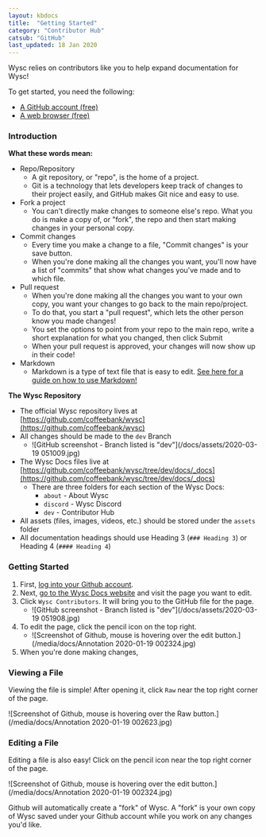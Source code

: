 ```yaml
---
layout: kbdocs
title:  "Getting Started"
category: "Contributor Hub"
catsub: "GitHub"
last_updated: 18 Jan 2020
---
```


Wysc relies on contributors like you to help expand documentation for Wysc!

To get started, you need the following:

- [A GitHub account (free)](https://github.com/)
- [A web browser (free)](https://www.mozilla.org/en-US/firefox/new/)


### Introduction

**What these words mean:**
- Repo/Repository
    - A git repository, or "repo", is the home of a project.
    - Git is a technology that lets developers keep track of changes to their project easily, and GitHub makes Git nice and easy to use.
- Fork a project
    - You can't directly make changes to someone else's repo. What you do is make a copy of, or "fork", the repo and then start making changes in your personal copy.
- Commit changes
    - Every time you make a change to a file, "Commit changes" is your save button.
    - When you're done making all the changes you want, you'll now have a list of "commits" that show what changes you've made and to which file.
- Pull request
    - When you're done making all the changes you want to your own copy, you want your changes to go back to the main repo/project.
    - To do that, you start a "pull request", which lets the other person know you made changes!
    - You set the options to point from your repo to the main repo, write a short explanation for what you changed, then click Submit
    - When your pull request is approved, your changes will now show up in their code!
- Markdown
    - Markdown is a type of text file that is easy to edit. [See here for a guide on how to use Markdown!](https://github.com/adam-p/markdown-here/wiki/Markdown-Cheatsheet)


**The Wysc Repository**
- The official Wysc repository lives at [https://github.com/coffeebank/wysc](https://github.com/coffeebank/wysc)
- All changes should be made to the `dev` Branch
    - ![GitHub screenshot - Branch listed is "dev"](/docs/assets/2020-03-19 051009.jpg)
- The Wysc Docs files live at [https://github.com/coffeebank/wysc/tree/dev/docs/_docs](https://github.com/coffeebank/wysc/tree/dev/docs/_docs)
    - There are three folders for each section of the Wysc Docs:
        - `about` - About Wysc
        - `discord` - Wysc Discord
        - `dev` - Contributor Hub
- All assets (files, images, videos, etc.) should be stored under the `assets` folder
- All documentation headings should use Heading 3 (`### Heading 3`) or Heading 4 (`#### Heading 4`)


### Getting Started

1. First, [log into your Github account](https://github.com/login).
1. Next, [go to the Wysc Docs website](https://wysc.us.to/docs) and visit the page you want to edit.
1. Click `Wysc Contributors`. It will bring you to the GitHub file for the page.
    - ![GitHub screenshot - Branch listed is "dev"](/docs/assets/2020-03-19 051908.jpg)
1. To edit the page, click the pencil icon on the top right.
    - ![Screenshot of Github, mouse is hovering over the edit button.](/media/docs/Annotation 2020-01-19 002324.jpg)
1. When you're done making changes, 


### Viewing a File

Viewing the file is simple! After opening it, click `Raw` near the top right corner of the page.

![Screenshot of Github, mouse is hovering over the Raw button.](/media/docs/Annotation 2020-01-19 002623.jpg)


### Editing a File

Editing a file is also easy! Click on the pencil icon near the top right corner of the page.

![Screenshot of Github, mouse is hovering over the edit button.](/media/docs/Annotation 2020-01-19 002324.jpg)

Github will automatically create a "fork" of Wysc. A "fork" is your own copy of Wysc saved under your Github account while you work on any changes you'd like.